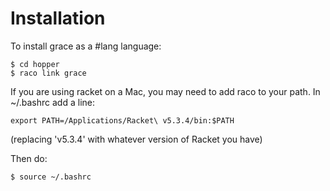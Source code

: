 # Installation

To install grace as a #lang language:

    $ cd hopper
    $ raco link grace

If you are using racket on a Mac, you may need to add raco to your path.
In ~/.bashrc add a line:

    export PATH=/Applications/Racket\ v5.3.4/bin:$PATH
(replacing 'v5.3.4' with whatever version of Racket you have)

Then do:

    $ source ~/.bashrc

